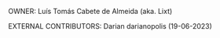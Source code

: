 OWNER:
    Luís Tomás Cabete de Almeida (aka. Lixt)

EXTERNAL CONTRIBUTORS:
    Darian darianopolis (19-06-2023)
